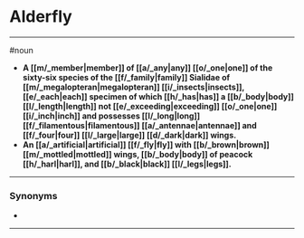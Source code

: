 # Alderfly
---
#noun
- **A [[m/_member|member]] of [[a/_any|any]] [[o/_one|one]] of the sixty-six species of the [[f/_family|family]] Sialidae of [[m/_megalopteran|megalopteran]] [[i/_insects|insects]], [[e/_each|each]] specimen of which [[h/_has|has]] a [[b/_body|body]] [[l/_length|length]] not [[e/_exceeding|exceeding]] [[o/_one|one]] [[i/_inch|inch]] and possesses [[l/_long|long]] [[f/_filamentous|filamentous]] [[a/_antennae|antennae]] and [[f/_four|four]] [[l/_large|large]] [[d/_dark|dark]] wings.**
- **An [[a/_artificial|artificial]] [[f/_fly|fly]] with [[b/_brown|brown]] [[m/_mottled|mottled]] wings, [[b/_body|body]] of peacock [[h/_harl|harl]], and [[b/_black|black]] [[l/_legs|legs]].**
---
### Synonyms
- 
---
